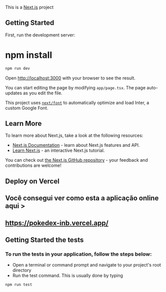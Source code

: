 This is a [Next.js](https://nextjs.org/) project

## Getting Started

First, run the development server:

# npm install

```bash
npm run dev
```

Open [http://localhost:3000](http://localhost:3000) with your browser to see the result.

You can start editing the page by modifying `app/page.tsx`. The page auto-updates as you edit the file.

This project uses [`next/font`](https://nextjs.org/docs/basic-features/font-optimization) to automatically optimize and load Inter, a custom Google Font.

## Learn More

To learn more about Next.js, take a look at the following resources:

- [Next.js Documentation](https://nextjs.org/docs) - learn about Next.js features and API.
- [Learn Next.js](https://nextjs.org/learn) - an interactive Next.js tutorial.

You can check out [the Next.js GitHub repository](https://github.com/vercel/next.js/) - your feedback and contributions are welcome!

## Deploy on Vercel

## Você consegui ver como esta a aplicação online aqui >

## https://pokedex-inb.vercel.app/

## Getting Started the tests

### To run the tests in your application, follow the steps below:

- Open a terminal or command prompt and navigate to your project's root directory
- Run the test command. This is usually done by typing

```bash
npm run test
```
